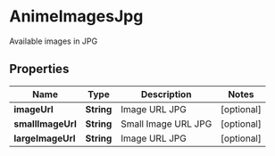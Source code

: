 

# AnimeImagesJpg

Available images in JPG

## Properties

| Name | Type | Description | Notes |
|------------ | ------------- | ------------- | -------------|
|**imageUrl** | **String** | Image URL JPG |  [optional] |
|**smallImageUrl** | **String** | Small Image URL JPG |  [optional] |
|**largeImageUrl** | **String** | Image URL JPG |  [optional] |



